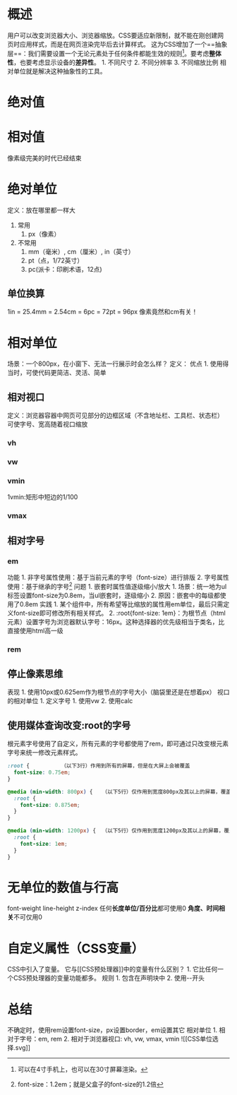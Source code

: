 # 概述
用户可以改变浏览器大小、浏览器缩放。CSS要适应新限制，就不能在刚创建网页时应用样式，而是在网页渲染完毕后去计算样式。
这为CSS增加了一个==抽象层==：我们需要设置一个无论元素处于任何条件都能生效的规则[^1]。要考虑**整体性**，也要考虑显示设备的**差异性**。
	1. 不同尺寸
	2. 不同分辨率
	3. 不同缩放比例
相对单位就是解决这种抽象性的工具。
# 绝对值
# 相对值
像素级完美的时代已经结束

# 绝对单位
定义：放在哪里都一样大
1. 常用
	1. px（像素）
2. 不常用
	1. mm（毫米）, cm（厘米）, in（英寸）
	2. pt（点，1/72英寸）
	3. pc(派卡：印刷术语，12点)
## 单位换算
1in = 25.4mm = 2.54cm = 6pc = 72pt = 96px
像素竟然和cm有关！
# 相对单位
场景：一个800px，在小窗下、无法一行展示时会怎么样？
定义：
优点
	1. 使用得当时，可使代码更简洁、灵活、简单
## 相对视口
定义：浏览器容器中网页可见部分的边框区域（不含地址栏、工具栏、状态栏）
可使字号、宽高随着视口缩放
### vh
### vw
### vmin
1vmin:矩形中短边的1/100
### vmax
## 相对字号
### em
功能
	1. 非字号属性使用：基于当前元素的字号（font-size）进行排版
	2. 字号属性使用：基于继承的字号[^2]
问题
	1. 嵌套时属性值逐级缩小/放大
		1. 场景：统一地为ul标签设置font-size为0.8em，当ul嵌套时，逐级缩小
		2. 原因：嵌套中的每级都使用了0.8em
实践
	1. 某个组件中，所有希望等比缩放的属性用em单位，最后只需定义font-size即可修改所有相关样式。
	2. :root{font-size: 1em}：为根节点（html元素）设置字号为浏览器默认字号：16px。这种选择器的优先级相当于类名，比直接使用html高一级
### rem
## 停止像素思维
表现
	1. 使用10px或0.625em作为根节点的字号大小（脑袋里还是在想着px）
视口的相对单位
	1. 定义字号
		1. 使用vw
		2. 使用calc
## 使用媒体查询改变:root的字号
根元素字号使用了自定义，所有元素的字号都使用了rem，即可通过只改变根元素字号来统一修改元素样式。
```css
:root {          （以下3行）作用到所有的屏幕，但是在大屏上会被覆盖
  font-size: 0.75em;   
}                      

@media (min-width: 800px) {   （以下5行）仅作用到宽度800px及其以上的屏幕，覆盖之前的值
  :root {                     
    font-size: 0.875em;       
  }                           
}                             

@media (min-width: 1200px) {  （以下5行）仅作用到宽度1200px及其以上的屏幕，覆盖前面两个值
  :root {                      
    font-size: 1em;           
  }                            
}
```
# 无单位的数值与行高
font-weight
line-height
z-index
任何**长度单位/百分比**都可使用0
**角度、时间相关**不可仅用0
# 自定义属性（CSS变量）
CSS中引入了变量。
它与[[CSS预处理器]]中的变量有什么区别？
	1. 它比任何一个CSS预处理器的变量功能都多。
规则
	1. 包含在声明块中
	2. 使用--开头
# 总结
不确定时，使用rem设置font-size，px设置border，em设置其它
相对单位
	1. 相对于字号：em, rem
	2. 相对于浏览器视口: vh, vw, vmax, vmin
![[CSS单位选择.svg]]



[^1]: 可以在4寸手机上，也可以在30寸屏幕渲染。
[^2]: font-size：1.2em；就是父盒子的font-size的1.2倍